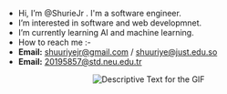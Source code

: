 -  Hi, I’m @ShurieJr . I'm a software engineer.
-  I’m interested in software and web developmnet.
-  I’m currently learning AI and machine learning.
-  How to reach me :- 
-   **Email:** shuuriyejr@gmail.com / shuuriye@just.edu.so
-   **Email:** 20195857@std.neu.edu.tr
<div align="center">
    <p>
        <img src="https://res.cloudinary.com/practicaldev/image/fetch/s--85iiQDxF--/c_limit%2Cf_auto%2Cfl_progressive%2Cq_66%2Cw_800/https://raw.githubusercontent.com/ZanePearton/ZanePearton/main/termina-gh.gif" alt="Descriptive Text for the GIF" />
    </p>
</div>

<!---
ShurieJr/ShurieJr is a ✨ special ✨ repository because its `README.md` (this file) appears on your GitHub profile.
You can click the Preview link to take a look at your changes.
--->
